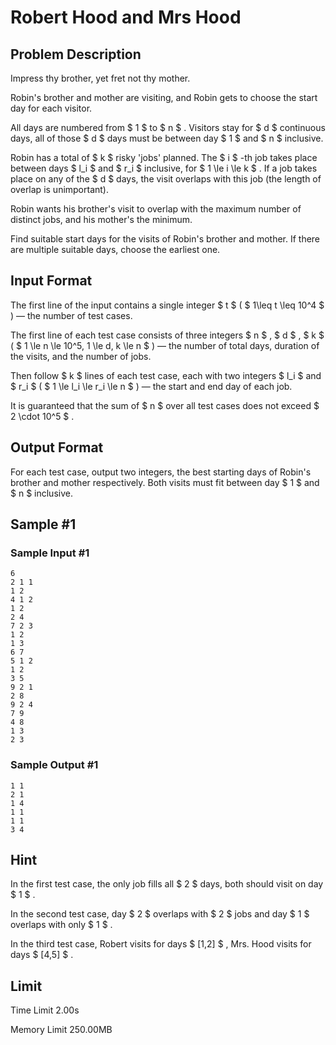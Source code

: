 # Robert Hood and Mrs Hood

## Problem Description

Impress thy brother, yet fret not thy mother.



Robin's brother and mother are visiting, and Robin gets to choose the start day for each visitor.

All days are numbered from $ 1 $ to $ n $ . Visitors stay for $ d $ continuous days, all of those $ d $ days must be between day $ 1 $ and $ n $ inclusive.

Robin has a total of $ k $ risky 'jobs' planned. The $ i $ -th job takes place between days $ l_i $ and $ r_i $ inclusive, for $ 1 \le i \le k $ . If a job takes place on any of the $ d $ days, the visit overlaps with this job (the length of overlap is unimportant).

Robin wants his brother's visit to overlap with the maximum number of distinct jobs, and his mother's the minimum.

Find suitable start days for the visits of Robin's brother and mother. If there are multiple suitable days, choose the earliest one.

## Input Format

The first line of the input contains a single integer $ t $ ( $ 1\leq t \leq 10^4 $ ) — the number of test cases.

The first line of each test case consists of three integers $ n $ , $ d $ , $ k $ ( $ 1 \le n \le 10^5, 1 \le d, k \le n $ ) — the number of total days, duration of the visits, and the number of jobs.

Then follow $ k $ lines of each test case, each with two integers $ l_i $ and $ r_i $ ( $ 1 \le l_i \le r_i \le n $ ) — the start and end day of each job.

It is guaranteed that the sum of $ n $ over all test cases does not exceed $ 2 \cdot 10^5 $ .

## Output Format

For each test case, output two integers, the best starting days of Robin's brother and mother respectively. Both visits must fit between day $ 1 $ and $ n $ inclusive.

## Sample #1

### Sample Input #1

```
6
2 1 1
1 2
4 1 2
1 2
2 4
7 2 3
1 2
1 3
6 7
5 1 2
1 2
3 5
9 2 1
2 8
9 2 4
7 9
4 8
1 3
2 3
```

### Sample Output #1

```
1 1
2 1
1 4
1 1
1 1
3 4
```

## Hint

In the first test case, the only job fills all $ 2 $ days, both should visit on day $ 1 $ .

In the second test case, day $ 2 $ overlaps with $ 2 $ jobs and day $ 1 $ overlaps with only $ 1 $ .

In the third test case, Robert visits for days $ [1,2] $ , Mrs. Hood visits for days $ [4,5] $ .

## Limit



Time Limit
2.00s

Memory Limit
250.00MB